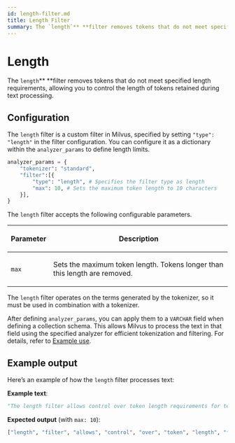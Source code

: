 ```yaml
---
id: length-filter.md
title: Length​ Filter
summary: The `length`** **filter removes tokens that do not meet specified length requirements, allowing you to control the length of tokens retained during text processing.​
---
```


# Length​

The `length`** **filter removes tokens that do not meet specified length requirements, allowing you to control the length of tokens retained during text processing.​

## Configuration

The `length` filter is a custom filter in Milvus, specified by setting `"type": "length"` in the filter configuration. You can configure it as a dictionary within the `analyzer_params` to define length limits.​

```python
analyzer_params = {​
    "tokenizer": "standard",​
    "filter":[{​
        "type": "length", # Specifies the filter type as length​
        "max": 10, # Sets the maximum token length to 10 characters​
    }],​
}​
```

The `length` filter accepts the following configurable parameters.​

<table data-block-token="A4b8dsBito2lFHxJ9dxck6M5nJv"><thead><tr><th data-block-token="JXZbdUMSyoJb5ZxhdLGcxGE2nEh" colspan="1" rowspan="1"><p data-block-token="Id41dwlZjoLnGCxWpKJcDg0Hnyf">Parameter​</p>

</th><th data-block-token="MvZqdxMSxowjEBxCQNzcxS8TnVd" colspan="1" rowspan="1"><p data-block-token="OsHjdVSvKodZ5Ox3U1KcXbYQnBc">Description​</p>

</th></tr></thead><tbody><tr><td data-block-token="ZuZEdNiHIotOFTx3m9QcTPnWnle" colspan="1" rowspan="1"><p data-block-token="Dszdd3IDdowj5bxJyJhcP19tnng"><code>max</code>​</p>

</td><td data-block-token="Fx30ddBWYoyRhmxK34Kcgn1Ynjb" colspan="1" rowspan="1"><p data-block-token="MizvdmrQ2oycDjxNYrXcWqFtnXb">Sets the maximum token length. Tokens longer than this length are removed.​</p>

</td></tr></tbody></table>

The `length` filter operates on the terms generated by the tokenizer, so it must be used in combination with a tokenizer.

After defining `analyzer_params`, you can apply them to a `VARCHAR` field when defining a collection schema. This allows Milvus to process the text in that field using the specified analyzer for efficient tokenization and filtering. For details, refer to [Example use](analyzer-overview.md).​

## Example output

Here’s an example of how the `length` filter processes text:​

**Example text**:​

```python
"The length filter allows control over token length requirements for text processing."​
```

**Expected output** (with `max: 10`):​

```python
["length", "filter", "allows", "control", "over", "token", "length", "for", "text"]​
```
